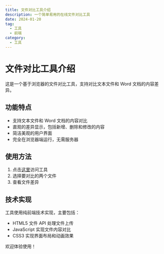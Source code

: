 ```yaml
---
title: 文件对比工具介绍
description: 一个简单易用的在线文件对比工具
date: 2024-01-20
tag:
  - 工具
  - 前端
category:
  - 工具
---
```


# 文件对比工具介绍

这是一个基于浏览器的文件对比工具，支持对比文本文件和 Word 文档的内容差异。

## 功能特点

- 支持文本文件和 Word 文档的内容对比
- 直观的差异显示，包括新增、删除和修改的内容
- 简洁美观的用户界面
- 完全在浏览器端运行，无需服务器

## 使用方法

1. 点击[这里](/file_diff_tool.html)访问工具
2. 选择要对比的两个文件
3. 查看文件差异

## 技术实现

工具使用纯前端技术实现，主要包括：

- HTML5 文件 API 处理文件上传
- JavaScript 实现文件内容对比
- CSS3 实现界面布局和动画效果

欢迎体验使用！